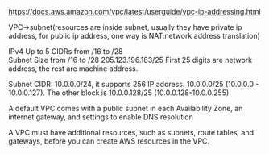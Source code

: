 https://docs.aws.amazon.com/vpc/latest/userguide/vpc-ip-addressing.html

VPC->subnet(resources are inside subnet, usually they have private ip address, for public ip address, one way is NAT:network address translation)

IPv4 Up to 5 CIDRs from /16 to /28 \
Subnet Size from /16 to /28
205.123.196.183/25 First 25 digits are network address, the rest are machine address.

Subnet CIDR: 10.0.0.0/24, it supports 256 IP address. 10.0.0.0/25 (10.0.0.0 - 10.0.0.127). The other block is 10.0.0.128/25 (10.0.0.128-10.0.0.255)

A default VPC comes with a public subnet in each Availability Zone, an internet gateway, and settings to enable DNS resolution

 A VPC must have additional resources, such as subnets, route tables, and gateways, before you can create AWS resources in the VPC.